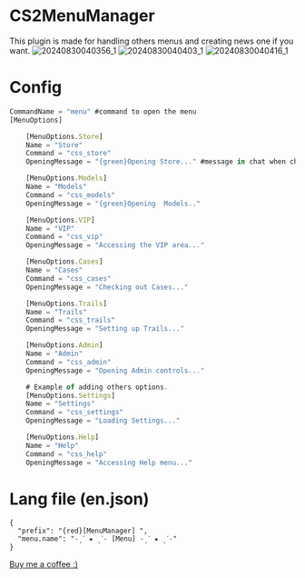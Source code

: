 # CS2MenuManager
This plugin is made for handling others menus and creating news one if you want. 
![20240830040356_1](https://github.com/user-attachments/assets/fc982f47-4cca-47e4-9f64-f683dfeec1f9)
![20240830040403_1](https://github.com/user-attachments/assets/e9e984ab-82e1-4e98-a5e3-540faa76dd3b)
![20240830040416_1](https://github.com/user-attachments/assets/02dab136-db55-49b4-b3ae-06fe8ab8d640)



# Config

```js
CommandName = "menu" #command to open the menu
[MenuOptions]

    [MenuOptions.Store]
    Name = "Store"
    Command = "css_store"
    OpeningMessage = "{green}Opening Store..." #message in chat when chosing option.

    [MenuOptions.Models]
    Name = "Models"
    Command = "css_models"
    OpeningMessage = "{green}Opening  Models.." 

    [MenuOptions.VIP]
    Name = "VIP"
    Command = "css_vip"
    OpeningMessage = "Accessing the VIP area..."

    [MenuOptions.Cases]
    Name = "Cases"
    Command = "css_cases"
    OpeningMessage = "Checking out Cases..."

    [MenuOptions.Trails]
    Name = "Trails"
    Command = "css_trails"
    OpeningMessage = "Setting up Trails..."

    [MenuOptions.Admin]
    Name = "Admin"
    Command = "css_admin"
    OpeningMessage = "Opening Admin controls..."

    # Example of adding others options.
    [MenuOptions.Settings]
    Name = "Settings"
    Command = "css_settings"
    OpeningMessage = "Loading Settings..."

    [MenuOptions.Help]
    Name = "Help"
    Command = "css_help"
    OpeningMessage = "Accessing Help menu..."

```
# Lang file (en.json)
```
{
  "prefix": "{red}[MenuManager] ",
  "menu.name": "˗ˏˋ ★ ˎˊ˗ [Menu] ˗ˏˋ ★ ˎˊ˗"
}
```
[Buy me a coffee :)](https://paypal.me/vxaero?country.x=RO&locale.x=en_US)


